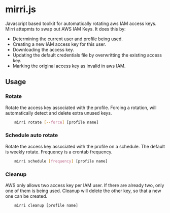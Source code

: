 # mirri.js
Javascript based toolkit for automatically rotating aws IAM access keys. Mirri attepmts to swap out AWS IAM Keys. It does this by:
* Determining the current user and profile being used.
* Creating a new IAM access key for this user.
* Downloading the access key.
* Updating the default credentials file by overwritting the existing access key.
* Marking the original access key as invalid in aws IAM.

## Usage

### Rotate
Rotate the access key associated with the profile. Forcing a rotation, will automatically detect and delete extra unused keys.

```bash
    mirri rotate [--force] [profile name]
```

### Schedule auto rotate
Rotate the access key associated with the profile on a schedule. The default is weekly rotate.  Frequency is a crontab frequency.

```bash
    mirri schedule [frequency] [profile name]
```

### Cleanup
AWS only allows two access key per IAM user. If there are already two, only one of them is being used. Cleanup will delete the other key, so that a new one can be created.

```bash
    mirri cleanup [profile name]
```